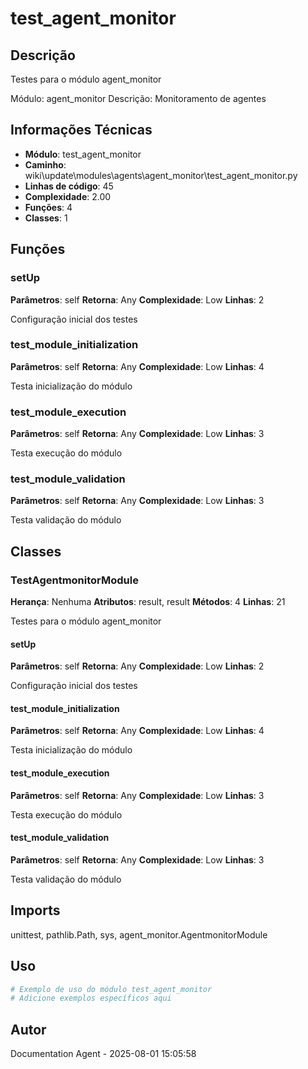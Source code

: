 # test_agent_monitor

## Descrição

Testes para o módulo agent_monitor

Módulo: agent_monitor
Descrição: Monitoramento de agentes

## Informações Técnicas

- **Módulo**: test_agent_monitor
- **Caminho**: wiki\update\modules\agents\agent_monitor\test_agent_monitor.py
- **Linhas de código**: 45
- **Complexidade**: 2.00
- **Funções**: 4
- **Classes**: 1

## Funções

### setUp

**Parâmetros**: self
**Retorna**: Any
**Complexidade**: Low
**Linhas**: 2

Configuração inicial dos testes

### test_module_initialization

**Parâmetros**: self
**Retorna**: Any
**Complexidade**: Low
**Linhas**: 4

Testa inicialização do módulo

### test_module_execution

**Parâmetros**: self
**Retorna**: Any
**Complexidade**: Low
**Linhas**: 3

Testa execução do módulo

### test_module_validation

**Parâmetros**: self
**Retorna**: Any
**Complexidade**: Low
**Linhas**: 3

Testa validação do módulo

## Classes

### TestAgentmonitorModule

**Herança**: Nenhuma
**Atributos**: result, result
**Métodos**: 4
**Linhas**: 21

Testes para o módulo agent_monitor

#### setUp

**Parâmetros**: self
**Retorna**: Any
**Complexidade**: Low
**Linhas**: 2

Configuração inicial dos testes

#### test_module_initialization

**Parâmetros**: self
**Retorna**: Any
**Complexidade**: Low
**Linhas**: 4

Testa inicialização do módulo

#### test_module_execution

**Parâmetros**: self
**Retorna**: Any
**Complexidade**: Low
**Linhas**: 3

Testa execução do módulo

#### test_module_validation

**Parâmetros**: self
**Retorna**: Any
**Complexidade**: Low
**Linhas**: 3

Testa validação do módulo

## Imports

unittest, pathlib.Path, sys, agent_monitor.AgentmonitorModule

## Uso

```python
# Exemplo de uso do módulo test_agent_monitor
# Adicione exemplos específicos aqui
```

## Autor

Documentation Agent - 2025-08-01 15:05:58
